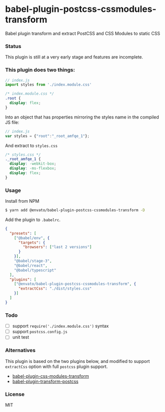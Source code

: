 # babel-plugin-postcss-cssmodules-transform
Babel plugin transform and extract PostCSS and CSS Modules to static CSS

### Status

This plugin is still at a very early stage and features are incomplete.

### This plugin does two things:

```JavaScript
// index.js
import styles from './index.module.css'
```

```CSS
/* index.module.css */
.root {
  display: flex;
}
```

Into an object that has properties mirroring the styles name in the compiled JS file:

```JavaScript
// index.js
var styles = {"root":"_root_amfqe_1"};
```

And extract to `styles.css`

```CSS
/* styles.css */
._root_amfqe_1 {
  display: -webkit-box;
  display: -ms-flexbox;
  display: flex;
}
```

### Usage

Install from NPM

```sh
$ yarn add @envato/babel-plugin-postcss-cssmodules-transform -D
```

Add the plugin to `.babelrc`.


```JSON
{
  "presets": [
    ["@babel/env", {
      "targets": {
        "browsers": ["last 2 versions"]
      }
    }],
    "@babel/stage-3",
    "@babel/react",
    "@babel/typescript"
  ],
  "plugins": [
    ["@envato/babel-plugin-postcss-cssmodules-transform", {
      "extractCss": "./dist/styles.css"
    }]
  ]
}
```

### Todo

- [ ] support `require('./index.module.css')` syntax
- [ ] support `postcss.config.js`
- [ ] unit test

### Alternatives

This plugin is based on the two plugins below, and modified to support `extractCss` option with full `postcss` plugin support.

* [babel-plugin-css-modules-transform](https://github.com/michalkvasnicak/babel-plugin-css-modules-transform)
* [babel-plugin-transform-postcss](https://github.com/wbyoung/babel-plugin-transform-postcss)

### License
MIT
